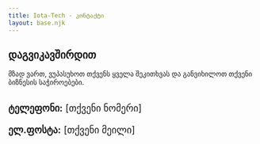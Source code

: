 ```yaml
---
title: Iota-Tech - კონტაქტი
layout: base.njk
---
```


<div class="container">
    <h2>დაგვიკავშირდით</h2>
    <p>მზად ვართ, ვუპასუხოთ თქვენს ყველა შეკითხვას და განვიხილოთ თქვენი ბიზნესის საჭიროებები.</p>
    <div style="margin-top: 2rem; font-size: 1.2rem;">
        <p><strong>ტელეფონი:</strong> [თქვენი ნომერი]</p>
        <p><strong>ელ.ფოსტა:</strong> [თქვენი მეილი]</p>
    </div>
</div>